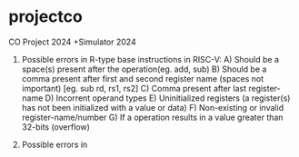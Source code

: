 # projectco
CO Project 2024 +Simulator 2024


1) Possible errors in R-type base instructions in RISC-V:
A) Should be a space(s) present after the operation(eg. add, sub)
B) Should be a comma present after first and second register name (spaces not important) [eg. sub rd, rs1, rs2]
C) Comma present after last register-name
D) Incorrent operand types
E) Uninitialized registers (a register(s) has not been initialized with a value or data)
F) Non-existing or invalid register-name/number
G) If a operation results in a value greater than 32-bits (overflow)

2) Possible errors in 



